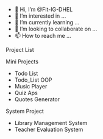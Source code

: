 - 👋 Hi, I’m @Fit-IG-DHEL
- 👀 I’m interested in ...
- 🌱 I’m currently learning ...
- 💞️ I’m looking to collaborate on ...
- 📫 How to reach me ...

<!---
Fit-IG-DHEL/Fit-IG-DHEL is a ✨ special ✨ repository because its `README.md` (this file) appears on your GitHub profile.
You can click the Preview link to take a look at your changes.
--->

Project List 

Mini Projects
- Todo List
- Todo_List OOP
- Music Player
- Quiz Aps
- Quotes Generator

System Project
- Library Management System
- Teacher Evaluation System





